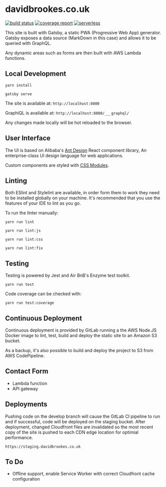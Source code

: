 # davidbrookes.co.uk

[![build status](https://gitlab.com/dbrookes/db-homepage/badges/master/build.svg)](https://gitlab.com/dbrookes/db-homepage/commits/master)
[![coverage report](https://gitlab.com/dbrookes/db-homepage/badges/master/coverage.svg)](https://gitlab.com/dbrookes/db-homepage/commits/master)
[![serverless](http://public.serverless.com/badges/v3.svg)](http://www.serverless.com)

This site is built with Gatsby, a static PWA (Progressive Web App) generator. Gatsby exposes a data source (MarkDown in this case) and allows it to be queried with GraphQL.

Any dynamic areas such as forms are then built with AWS Lambda functions.

## Local Development

`yarn install`

`gatsby serve`

The site is available at: `http://localhost:8000`

GraphiQL is available at: `http://localhost:8000/___graphql/`

Any changes made locally will be hot reloaded to the browser.

## User Interface

The UI is based on Alibaba's [Ant Design](https://ant.design/docs/react/introduce) React component library, An enterprise-class UI design language for web applications.

Custom components are styled with [CSS Modules](https://github.com/css-modules/css-modules).

## Linting

Both ESlint and Stylelint are available, in order form them to work they need to be installed globally on your machine. 
It's recommended that you use the features of your IDE to lint as you go.

To run the linter manually:

`yarn run lint`

`yarn run lint:js`

`yarn run lint:css`

`yarn run lint:fix`

## Testing

Testing is powered by Jest and Air BnB's Enzyme test toolkit.

`yarn run test`

Code coverage can be checked with: 

`yarn run test:coverage`

## Continuous Deployment

Continuous deployment is provided by GitLab running a the AWS Node.JS Docker image to lint, test, build and deploy the static site to an Amazon S3 bucket.

As a backup, it's also possible to build and deploy the project to S3 from AWS CodePipeline.

## Contact Form

- Lambda function
- API gateway

## Deployments

Pushing code on the develop branch will cause the GitLab CI pipeline to run and if successful, code will be deployed on the staging bucket. After deployment, changed Cloudfront files are invalidated so the most recent copy of the site is pushed to each CDN edge location for optimial performance.

`https://staging.davidbrookes.co.uk`

## To Do

- Offline support, enable Service Worker with correct Cloudfront cache configuration

